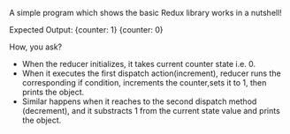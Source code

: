 A simple program which shows the basic Redux library works in a nutshell!

Expected Output:
{counter: 1}
{counter: 0}

How, you ask?
- When the reducer initializes, it takes current counter state i.e. 0.
- When it executes the first dispatch action(increment), reducer runs the corresponding if condition, increments the counter,sets it to 1, then prints the object.
- Similar happens when it reaches to the second dispatch method (decrement), and it substracts 1 from the current state value and prints the object. 